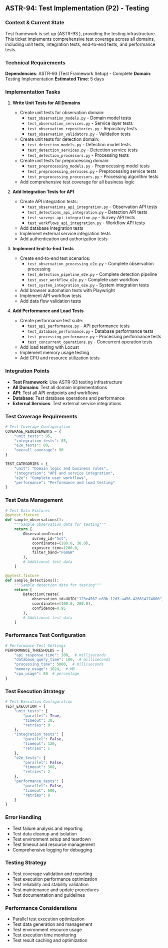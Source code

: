 ## **ASTR-94: Test Implementation (P2) - Testing**

### **Context & Current State**
Test framework is set up (ASTR-93 ), providing the testing infrastructure. This ticket implements comprehensive test coverage across all domains, including unit tests, integration tests, end-to-end tests, and performance tests.

### **Technical Requirements**

**Dependencies**: ASTR-93 (Test Framework Setup) -  Complete
**Domain**: Testing Implementation
**Estimated Time**: 5 days

### **Implementation Tasks**

1. **Write Unit Tests for All Domains**
   - Create unit tests for observation domain:
     - `test_observation_models.py` - Domain model tests
     - `test_observation_services.py` - Service layer tests
     - `test_observation_repositories.py` - Repository tests
     - `test_observation_validators.py` - Validation tests
   - Create unit tests for detection domain:
     - `test_detection_models.py` - Detection model tests
     - `test_detection_services.py` - Detection service tests
     - `test_detection_processors.py` - Processing tests
   - Create unit tests for preprocessing domain:
     - `test_preprocessing_models.py` - Preprocessing model tests
     - `test_preprocessing_services.py` - Preprocessing service tests
     - `test_preprocessing_processors.py` - Processing algorithm tests
   - Add comprehensive test coverage for all business logic

2. **Add Integration Tests for API**
   - Create API integration tests:
     - `test_observations_api_integration.py` - Observation API tests
     - `test_detections_api_integration.py` - Detection API tests
     - `test_surveys_api_integration.py` - Survey API tests
     - `test_workflows_api_integration.py` - Workflow API tests
   - Add database integration tests
   - Implement external service integration tests
   - Add authentication and authorization tests

3. **Implement End-to-End Tests**
   - Create end-to-end test scenarios:
     - `test_observation_processing_e2e.py` - Complete observation processing
     - `test_detection_pipeline_e2e.py` - Complete detection pipeline
     - `test_user_workflow_e2e.py` - Complete user workflow
     - `test_system_integration_e2e.py` - System integration tests
   - Add browser automation tests with Playwright
   - Implement API workflow tests
   - Add data flow validation tests

4. **Add Performance and Load Tests**
   - Create performance test suite:
     - `test_api_performance.py` - API performance tests
     - `test_database_performance.py` - Database performance tests
     - `test_processing_performance.py` - Processing performance tests
     - `test_concurrent_operations.py` - Concurrent operation tests
   - Add load testing with Locust
   - Implement memory usage testing
   - Add CPU and resource utilization tests

### **Integration Points**

- **Test Framework**: Use ASTR-93 testing infrastructure
- **All Domains**: Test all domain implementations
- **API**: Test all API endpoints and workflows
- **Database**: Test database operations and performance
- **External Services**: Test external service integrations

### **Test Coverage Requirements**
```python
# Test Coverage Configuration
COVERAGE_REQUIREMENTS = {
    "unit_tests": 95,
    "integration_tests": 85,
    "e2e_tests": 80,
    "overall_coverage": 90
}

TEST_CATEGORIES = {
    "unit": "Domain logic and business rules",
    "integration": "API and service integration",
    "e2e": "Complete user workflows",
    "performance": "Performance and load testing"
}
```

### **Test Data Management**
```python
# Test Data Fixtures
@pytest.fixture
def sample_observations():
    """Sample observation data for testing"""
    return [
        ObservationCreate(
            survey_id="hst",
            coordinates=(180.0, 30.0),
            exposure_time=1200.0,
            filter_band="F606W"
        ),
        # Additional test data
    ]

@pytest.fixture
def sample_detections():
    """Sample detection data for testing"""
    return [
        DetectionCreate(
            observation_id=UUID("123e4567-e89b-12d3-a456-426614174000"),
            coordinates=(100.0, 200.0),
            confidence=0.95
        ),
        # Additional test data
    ]
```

### **Performance Test Configuration**
```python
# Performance Test Settings
PERFORMANCE_THRESHOLDS = {
    "api_response_time": 200,  # milliseconds
    "database_query_time": 100,  # milliseconds
    "processing_time": 5000,  # milliseconds
    "memory_usage": 1024,  # MB
    "cpu_usage": 80  # percentage
}
```

### **Test Execution Strategy**
```python
# Test Execution Configuration
TEST_EXECUTION = {
    "unit_tests": {
        "parallel": True,
        "timeout": 30,
        "retries": 0
    },
    "integration_tests": {
        "parallel": False,
        "timeout": 120,
        "retries": 1
    },
    "e2e_tests": {
        "parallel": False,
        "timeout": 300,
        "retries": 2
    },
    "performance_tests": {
        "parallel": False,
        "timeout": 600,
        "retries": 0
    }
}
```

### **Error Handling**
- Test failure analysis and reporting
- Test data cleanup and isolation
- Test environment setup and teardown
- Test timeout and resource management
- Comprehensive logging for debugging

### **Testing Strategy**
- Test coverage validation and reporting
- Test execution performance optimization
- Test reliability and stability validation
- Test maintenance and update procedures
- Test documentation and guidelines

### **Performance Considerations**
- Parallel test execution optimization
- Test data generation and management
- Test environment resource usage
- Test execution time monitoring
- Test result caching and optimization
